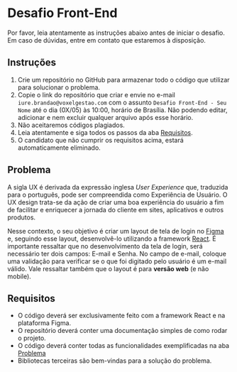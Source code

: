 # Desafio Front-End

Por favor, leia atentamente as instruções abaixo antes de iniciar o desafio. Em caso de dúvidas, entre em contato que estaremos à disposição.

## Instruções

1. Crie um repositório no GitHub para armazenar todo o código que utilizar para solucionar o problema. 
2. Copie o link do repositório que criar e envie no e-mail `iure.brandao@voxelgestao.com` com o assunto `Desafio Front-End - Seu Nome` até o dia (0X/05) às 10:00, horário de Brasília. Não podendo editar, adicionar e nem excluir qualquer arquivo após esse horário. 
3. Não aceitaremos códigos plagiados.
4. Leia atentamente e siga todos os passos da aba [Requisitos](#requisitos).
5. O candidato que não cumprir os requisitos acima, estará automaticamente eliminado.

## Problema

A sigla UX  é derivada da expressão inglesa *User Experience* que, traduzida para o português, pode ser compreendida como Experiência de Usuário. O UX design trata-se da ação de criar uma boa experiência do usuário a fim de facilitar e enriquecer a jornada do cliente em sites, aplicativos e outros produtos. 

Nesse contexto, o seu objetivo é criar um layout de tela de login no [Figma](https://www.figma.com/) e, seguindo esse layout, desenvolvê-lo utilizando a framework [React](https://react.dev/). É importante ressaltar que no desenvolvimento da tela de login, será necessário ter dois campos: E-mail e Senha. No campo de e-mail, coloque uma validação para verificar se o que foi digitado pelo usuário é um e-mail válido. Vale ressaltar também que o layout é para **versão web** (e não mobile). 


## Requisitos

- O código deverá ser exclusivamente feito com a framework React e na plataforma Figma.
- O repositório deverá conter uma documentação simples de como rodar o projeto.
- O código deverá conter todas as funcionalidades exemplificadas na aba [Problema](#problema)
- Bibliotecas terceiras são bem-vindas para a solução do problema.
